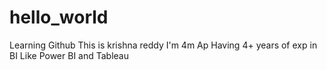 # hello_world
Learning Github
This is krishna reddy
I'm 4m Ap
Having 4+ years of exp in BI
Like Power BI and Tableau

